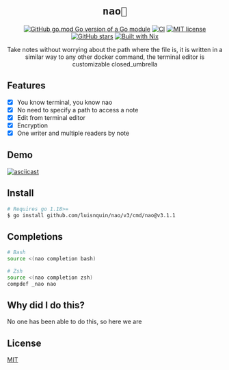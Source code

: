 
<h1 align="center"><code>nao🍵</code></h1>

<div align="center">

[![GitHub go.mod Go version of a Go module](https://img.shields.io/github/go-mod/go-version/luisnquin/nao)](https://github.com/luisnquin/nao)
[![CI](https://github.com/luisnquin/nao/actions/workflows/go.yml/badge.svg)](https://github.com/luisnquin/nao/actions/workflows/go.yml)
[![MIT license](https://img.shields.io/badge/License-MIT-blue.svg)](https://lbesson.mit-license.org/)
[![GitHub stars](https://img.shields.io/github/stars/luisnquin/nao.svg?style=social&label=Star&maxAge=2592000)](https://github.com/luisnquin/nao)
[![Built with Nix](https://img.shields.io/static/v1?logo=nixos&logoColor=white&label=&message=Built%20with%20Nix&color=41439a)](https://github.com/luisnquin/nao)

<p>Take notes without worrying about the path where the file is, it is written in a similar way to any other docker command, the terminal editor is customizable closed_umbrella</p>
</div>

## Features

- [x] You know terminal, you know nao
- [x] No need to specify a path to access a note
- [x] Edit from terminal editor
- [x] Encryption
- [x] One writer and multiple readers by note

## Demo

[![asciicast](https://asciinema.org/a/9DETM5MtJaA9d0emviPvz1n0s.svg)](https://asciinema.org/a/9DETM5MtJaA9d0emviPvz1n0s)

## Install

```bash
# Requires go 1.18>=
$ go install github.com/luisnquin/nao/v3/cmd/nao@v3.1.1
```

## Completions

```bash
# Bash
source <(nao completion bash)

# Zsh
source <(nao completion zsh)
compdef _nao nao
```

## Why did I do this?

No one has been able to do this, so here we are

## License

[MIT](https://raw.githubusercontent.com/luisnquin/nao/main/.github/LICENSE)
